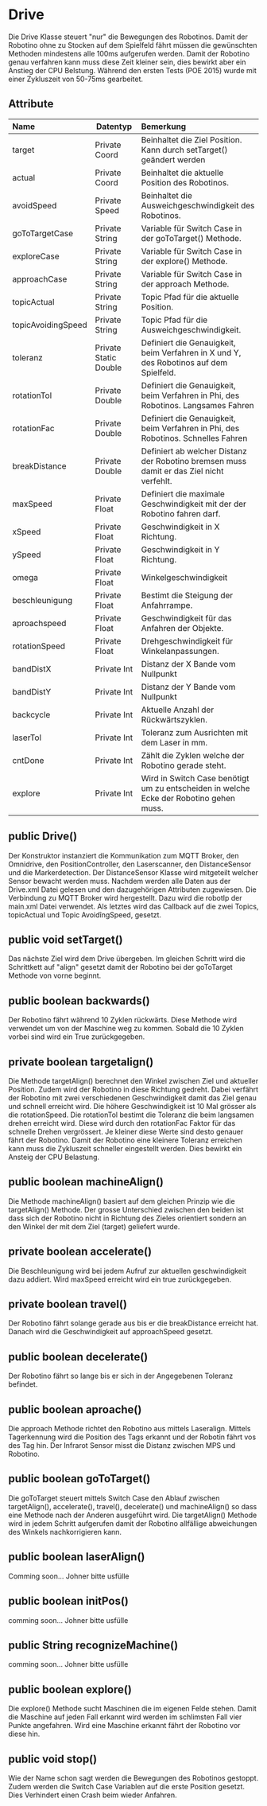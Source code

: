 Drive
===================

Die Drive Klasse steuert "nur" die Bewegungen des Robotinos. Damit der Robotino ohne zu Stocken auf dem Spielfeld fährt müssen die gewünschten Methoden mindestens alle 100ms aufgerufen werden. Damit der Robotino genau verfahren kann muss diese Zeit kleiner sein, dies bewirkt aber ein Anstieg der CPU Belstung. Während den ersten Tests (POE 2015) wurde mit einer Zykluszeit von 50-75ms gearbeitet.

Attribute
----------

| Name| Datentyp| Bemerkung| 
| :------- | --- | :---- |
| target| Private Coord| Beinhaltet die Ziel Position. Kann durch setTarget() geändert werden|
| actual| Private Coord| Beinhaltet die aktuelle Position des Robotinos.|
| avoidSpeed| Private Speed| Beinhaltet die Ausweichgeschwindigkeit des Robotinos.|
| goToTargetCase| Private String| Variable für Switch Case in der goToTarget() Methode.|
| exploreCase| Private String| Variable für Switch Case in der explore() Methode.|
| approachCase| Private String| Variable für Switch Case in der approach Methode.|
| topicActual| Private String| Topic Pfad für die aktuelle Position.|
| topicAvoidingSpeed| Private String| Topic Pfad für die Ausweichgeschwindigkeit.|
| toleranz| Private Static Double| Definiert die Genauigkeit, beim Verfahren in X und Y, des Robotinos auf dem Spielfeld.|
| rotationTol| Private Double| Definiert die Genauigkeit, beim Verfahren in Phi, des Robotinos. Langsames Fahren|
| rotationFac| Private Double| Definiert die Genauigkeit, beim Verfahren in Phi, des Robotinos. Schnelles Fahren|
| breakDistance| Private Double| Definiert ab welcher Distanz der Robotino bremsen muss damit er das Ziel nicht verfehlt.|
| maxSpeed| Private Float| Definiert die maximale Geschwindigkeit mit der der Robotino fahren darf.|
| xSpeed| Private Float| Geschwindigkeit in X Richtung.|
| ySpeed| Private Float| Geschwindigkeit in Y Richtung.|
| omega| Private Float| Winkelgeschwindigkeit|
| beschleunigung| Private Float| Bestimt die Steigung der Anfahrrampe.|
| aproachspeed| Private Float| Geschwindigkeit für das Anfahren der Objekte.|
| rotationSpeed| Private Float| Drehgeschwindigkeit für Winkelanpassungen.|
| bandDistX| Private Int| Distanz der X Bande vom Nullpunkt|
| bandDistY| Private Int| Distanz der Y Bande vom Nullpunkt|
| backcycle| Private Int| Aktuelle Anzahl der Rückwärtszyklen.|
| laserTol| Private Int| Toleranz zum Ausrichten mit dem Laser in mm.|
| cntDone| Private Int| Zählt die Zyklen welche der Robotino gerade steht.|
| explore| Private Int| Wird in Switch Case benötigt um zu entscheiden in welche Ecke der Robotino gehen muss.|


public Drive()
----------------
Der Konstruktor instanziert die Kommunikation zum MQTT Broker, den Omnidrive, den PositionController, den Laserscanner, den DistanceSensor und die Markerdetection. Der DistanceSensor Klasse wird mitgeteilt welcher Sensor bewacht werden muss.
Nachdem werden alle Daten aus der Drive.xml Datei gelesen und den dazugehörigen Attributen zugewiesen.
Die Verbindung zu MQTT Broker wird hergestellt. Dazu wird die robotIp der main.xml Datei verwendet. Als letztes wird das Callback auf die zwei Topics, topicActual und Topic AvoidîngSpeed, gesetzt.


public void setTarget()
----------------
Das nächste Ziel wird dem Drive übergeben. Im gleichen Schritt wird die Schrittkett auf "align" gesetzt damit der Robotino bei der goToTarget Methode von vorne beginnt.

public boolean backwards()
----------------
Der Robotino fährt während 10 Zyklen rückwärts. Diese Methode wird verwendet um von der Maschine weg zu kommen. Sobald die 10 Zyklen vorbei sind wird ein True zurückgegeben.

private boolean targetalign()
----------------
Die Methode targetAlign() berechnet den Winkel zwischen Ziel und aktueller Position. Zudem wird der Robotino in diese Richtung gedreht.
Dabei verfährt der Robotino mit zwei verschiedenen Geschwindigkeit damit das Ziel genau und schnell erreicht wird. Die höhere Geschwindigkeit ist 10 Mal grösser als die rotationSpeed. Die rotationTol bestimt die Toleranz die beim langsamen drehen erreicht wird. Diese wird durch den rotationFac Faktor für das schnelle Drehen vergrössert. Je kleiner diese Werte sind desto genauer fährt der Robotino. Damit der Robotino eine kleinere Toleranz erreichen kann muss die Zykluszeit schneller eingestellt werden. Dies bewirkt ein Ansteig der CPU Belastung.

public boolean machineAlign()
----------------
Die Methode machineAlign() basiert auf dem gleichen Prinzip wie die targetAlign() Methode. Der grosse Unterschied zwischen den beiden ist dass sich der Robotino nicht in Richtung des Zieles orientiert sondern an den Winkel der mit dem Ziel (target) geliefert wurde.

private boolean accelerate()
----------------
Die Beschleunigung wird bei jedem Aufruf zur aktuellen geschwindigkeit dazu addiert. Wird maxSpeed erreicht wird ein true zurückgegeben. 

private boolean travel()
----------------
Der Robotino fährt solange gerade aus bis er die breakDistance erreicht hat. Danach wird die Geschwindigkeit auf approachSpeed gesetzt.

public boolean decelerate()
----------------
Der Robotino fährt so lange bis er sich in der Angegebenen Toleranz befindet.

public boolean aproache()
----------------
Die approach Methode richtet den Robotino aus mittels Laseralign. Mittels Tagerkennung wird die Position des Tags erkannt und der Robotin fährt vos des Tag hin. Der Infrarot Sensor misst die Distanz zwischen MPS und Robotino.

public boolean goToTarget()
----------------
Die goToTarget steuert mittels Switch Case den Ablauf zwischen targetAlign(), accelerate(), travel(), decelerate() und machineAlign() so dass eine Methode nach der Anderen ausgeführt wird. Die targetAlign() Methode wird in jedem Schritt aufgerufen damit der Robotino allfällige abweichungen des Winkels nachkorrigieren kann.

public boolean laserAlign()
----------------
Comming soon... Johner bitte usfülle

public boolean initPos()
----------------
comming soon... Johner bitte usfülle

public String recognizeMachine()
----------------
comming soon... Johner bitte usfülle

public boolean explore() 
----------------
Die explore() Methode sucht Maschinen die im eigenen Felde stehen. Damit die Maschine auf jeden Fall erkannt wird werden im schlimsten Fall vier Punkte angefahren. Wird eine Maschine erkannt fährt der Robotino vor diese hin.

public void stop()
----------------
Wie der Name schon sagt werden die Bewegungen des Robotinos gestoppt. Zudem werden die Switch Case Variablen auf die erste Position gesetzt. Dies Verhindert einen Crash beim wieder Anfahren.

